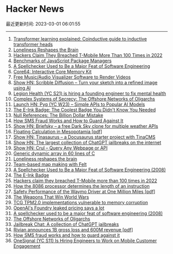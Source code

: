 # Hacker News

最近更新时间: 2023-03-01 06:01:55

--- 
1. [Transformer learning explained: Coinductive guide to inductive transformer heads](https://arxiv.org/abs/2302.01834) 
2. [Loneliness Reshapes the Brain](https://www.quantamagazine.org/how-loneliness-reshapes-the-brain-20230228/) 
3. [Hackers Claim They Breached T-Mobile More Than 100 Times in 2022](https://krebsonsecurity.com/2023/02/hackers-claim-they-breached-t-mobile-more-than-100-times-in-2022/) 
4. [Benchmarks of JavaScript Package Managers](https://pnpm.io/benchmarks) 
5. [A Spellchecker Used to Be a Major Feat of Software Engineering](https://prog21.dadgum.com/29.html) 
6. [Core64: Interactive Core Memory Kit](https://www.core64.io) 
7. [Free Music&#x2f;Audio Visualizer Software to Render Videos](https://github.com/s-a/sonic-sound-picture) 
8. [Show HN: Scribble Diffusion – Turn your sketch into a refined image using AI](https://scribblediffusion.com) 
9. [Legion Health (YC S21) is hiring a founding engineer to fix mental health](https://www.ycombinator.com/companies/legion-health/jobs/rYWoawE-founding-engineer-full-stack) 
10. [Complex Systems of Secrecy: The Offshore Networks of Oligarchs](https://academic.oup.com/pnasnexus/advance-article/doi/10.1093/pnasnexus/pgad051/7059318) 
11. [Launch HN: Pyq (YC W23) – Simple APIs to Popular AI Models](https://news.ycombinator.com/item?id=34971883) 
12. [The E-Ink Badge: The Coolest Badge You Didn&#x27;t Know You Needed](https://census.dev/blog/diy-e-ink-badge) 
13. [Null References: The Billion Dollar Mistake](https://www.infoq.com/presentations/Null-References-The-Billion-Dollar-Mistake-Tony-Hoare/) 
14. [How SMS Fraud Works and How to Guard Against It](https://apuchitnis.substack.com/p/how-sms-fraud-works-and-how-to-guard-against-it) 
15. [Show HN: Briefsky – a free Dark Sky clone for multiple weather APIs](https://briefsky.app/) 
16. [Floating Calculation in Mesopotamia [pdf]](https://arxiv.org/abs/2302.13607) 
17. [Show HN: Tinasaurus – a Docusaurus starter project with TinaCMS](https://github.com/tinacms/tinasaurus) 
18. [Show HN: The largest collection of ChatGPT jailbreaks on the internet](https://www.jailbreakchat.com) 
19. [Show HN: Crul – Query Any Webpage or API](https://www.crul.com/) 
20. [Generic dynamic array in 60 lines of C](https://gist.github.com/nicebyte/86bd1f119d3ff5c8da06bc2fd59ad668) 
21. [Loneliness reshapes the brain](https://www.quantamagazine.org/how-loneliness-reshapes-the-brain-20230228/) 
22. [Team-based map making with Felt](https://felt.com/blog/felt-reaches-1-0-now-ready-for-teams) 
23. [A Spellchecker Used to Be a Major Feat of Software Engineering (2008)](https://prog21.dadgum.com/29.html) 
24. [The E-Ink Badge](https://census.dev/blog/diy-e-ink-badge) 
25. [Hackers claim they breached T-Mobile more than 100 times in 2022](https://krebsonsecurity.com/2023/02/hackers-claim-they-breached-t-mobile-more-than-100-times-in-2022/) 
26. [How the 8086 processor determines the length of an instruction](https://www.righto.com/2023/02/how-8086-processor-determines-length-of.html) 
27. [Safety Performance of the Waymo Driver at One Million Miles [pdf]](https://storage.googleapis.com/waymo-uploads/files/documents/safety/Safety%20Performance%20of%20Waymo%20RO%20at%201M%20miles.pdf) 
28. [The Weapons That Win World Wars](https://austinvernon.site/blog/peerwareconomics.html) 
29. [TCG TPM2.0 implementations vulnerable to memory corruption](https://kb.cert.org/vuls/id/782720) 
30. [OpenAI&#x27;s Foundry leaked pricing says a lot](https://cognitiverevolution.substack.com/p/openais-foundry-leaked-pricing-says) 
31. [A spellchecker used to be a major feat of software engineering (2008)](https://prog21.dadgum.com/29.html) 
32. [The Offshore Networks of Oligarchs](https://academic.oup.com/pnasnexus/advance-article/doi/10.1093/pnasnexus/pgad051/7059318) 
33. [Jailbreak Chat: A collection of ChatGPT jailbreaks](https://www.jailbreakchat.com) 
34. [Rivian announces 1B gross loss and 600M revenue [pdf]](https://assets.rivian.com/2md5qhoeajym/5TBOuPTvDNZwGjUte1Vp1M/d789f042ab663f6766491f028ef8378f/Rivian_Q4-2022_Shareholder_Letter.pdf) 
35. [How SMS fraud works and how to guard against it](https://apuchitnis.substack.com/p/how-sms-fraud-works-and-how-to-guard-against-it) 
36. [OneSignal (YC S11) Is Hiring Engineers to Work on Mobile Customer Engagement](https://onesignal.com/careers) 
